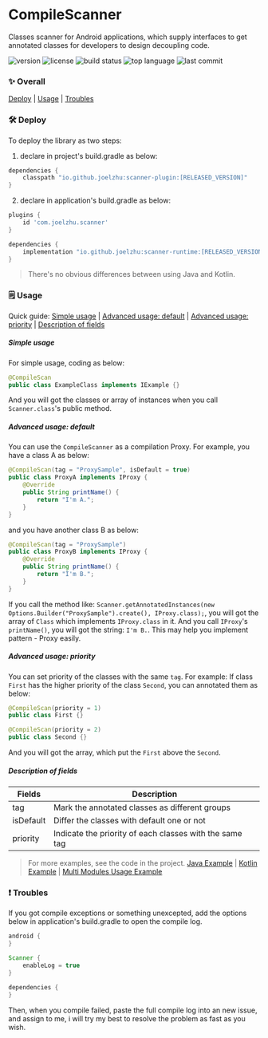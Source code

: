 # CompileScanner
Classes scanner for Android applications, which supply interfaces to get annotated classes for developers to design decoupling code.

![version](https://img.shields.io/maven-central/v/io.github.joelzhu/scanner-runtime?color=blue&label=version&style=for-the-badge)
![license](https://img.shields.io/github/license/JoelZhu/CompileScanner?style=for-the-badge)
![build status](https://img.shields.io/github/actions/workflow/status/JoelZhu/CompileScanner/android.yml?branch=main&style=for-the-badge)
![top language](https://img.shields.io/github/languages/top/JoelZhu/CompileScanner?color=orange&style=for-the-badge)
![last commit](https://img.shields.io/github/last-commit/JoelZhu/CompileScanner?color=pink&label=commited&style=for-the-badge)

### ✨ Overall
<a href="#%EF%B8%8F-deploy">Deploy</a> | <a href="#%EF%B8%8F-usage">Usage</a> | <a href="#-troubles">Troubles</a>

### 🛠️ Deploy
To deploy the library as two steps:
1. declare in project's build.gradle as below:
```groovy
dependencies {
    classpath "io.github.joelzhu:scanner-plugin:[RELEASED_VERSION]"
}
```
2. declare in application's build.gradle as below:
```groovy
plugins {
    id 'com.joelzhu.scanner'
}

dependencies {
    implementation "io.github.joelzhu:scanner-runtime:[RELEASED_VERSION]"
}
```
> There's no obvious differences between using Java and Kotlin.

### 🗒️ Usage
Quick guide: <a href="#simple-usage">Simple usage</a> | <a href="#advanced-usage-default">Advanced usage: default</a> | <a href="#advanced-usage-priority">Advanced usage: priority</a> | <a href="#description-of-fields">Description of fields</a>

##### Simple usage
For simple usage, coding as below:
```java
@CompileScan
public class ExampleClass implements IExample {}
```
And you will got the classes or array of instances when you call ```Scanner.class```'s public method.

##### Advanced usage: default
You can use the ```CompileScanner``` as a compilation Proxy. For example, you have a class A as below:
```java
@CompileScan(tag = "ProxySample", isDefault = true)
public class ProxyA implements IProxy {
    @Override
    public String printName() {
        return "I'm A.";
    }
}
```
and you have another class B as below:
```java
@CompileScan(tag = "ProxySample")
public class ProxyB implements IProxy {
    @Override
    public String printName() {
        return "I'm B.";
    }
}
```
If you call the method like: ```Scanner.getAnnotatedInstances(new Options.Builder("ProxySample").create(), IProxy.class);```, you will got the array of ```Class``` which implements ```IProxy.class``` in it.
And you call ```IProxy```'s ```printName()```, you will got the string: ```I'm B.```.
This may help you implement pattern - Proxy easily.

##### Advanced usage: priority
You can set priority of the classes with the same ```tag```. For example:
If class ```First``` has the higher priority of the class ```Second```, you can annotated them as below:
```java
@CompileScan(priority = 1)
public class First {}
```
```java
@CompileScan(priority = 2)
public class Second {}
```
And you will got the array, which put the ```First``` above the ```Second```.

##### Description of fields
| Fields     | Description                                             |
|------------|---------------------------------------------------------|
| tag        | Mark the annotated classes as different groups          |
| isDefault  | Differ the classes with default one or not              |
| priority   | Indicate the priority of each classes with the same tag |

> For more examples, see the code in the project. [Java Example](https://github.com/JoelZhu/CompileScanner/tree/main/app_sample_java) | [Kotlin Example](https://github.com/JoelZhu/CompileScanner/tree/main/app_sample_kotlin) | [Multi Modules Usage Example](https://github.com/JoelZhu/CompileScanner/tree/main/app_sample_multimodule_app)

### ❗ Troubles
If you got compile exceptions or something unexcepted, add the options below in application's build.gradle to open the compile log.
```groovy
android {
}

Scanner {
    enableLog = true
}

dependencies {
}
```
Then, when you compile failed, paste the full compile log into an new issue, and assign to me, i will try my best to resolve the problem as fast as you wish.
